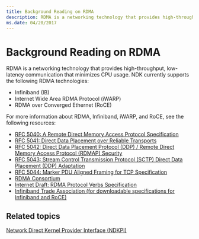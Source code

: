 ```yaml
---
title: Background Reading on RDMA
description: RDMA is a networking technology that provides high-throughput, low-latency communication that minimizes CPU usage.
ms.date: 04/20/2017
---
```


# Background Reading on RDMA


RDMA is a networking technology that provides high-throughput, low-latency communication that minimizes CPU usage. NDK currently supports the following RDMA technologies:

-   Infiniband (IB)
-   Internet Wide Area RDMA Protocol (iWARP)
-   RDMA over Converged Ethernet (RoCE)

For more information about RDMA, Infiniband, iWARP, and RoCE, see the following resources:

-   [RFC 5040: A Remote Direct Memory Access Protocol Specification](https://tools.ietf.org/html/rfc5040)
-   [RFC 5041: Direct Data Placement over Reliable Transports](https://tools.ietf.org/html/rfc5041)
-   [RFC 5042: Direct Data Placement Protocol (DDP) / Remote Direct Memory Access Protocol (RDMAP) Security](https://tools.ietf.org/html/rfc5042)
-   [RFC 5043: Stream Control Transmission Protocol (SCTP) Direct Data Placement (DDP) Adaptation](https://tools.ietf.org/html/rfc5043)
-   [RFC 5044: Marker PDU Aligned Framing for TCP Specification](https://tools.ietf.org/html/rfc5044)
-   [RDMA Consortium](http://www.rdmaconsortium.org/)
-   [Internet Draft: RDMA Protocol Verbs Specification](https://tools.ietf.org/html/draft-hilland-rddp-verbs-00)
-   [Infiniband Trade Association (for downloadable specifications for Infiniband and RoCE)](https://www.infinibandta.org/)

## Related topics


[Network Direct Kernel Provider Interface (NDKPI)](./overview-of-network-direct-kernel-provider-interface--ndkpi-.md)

 

